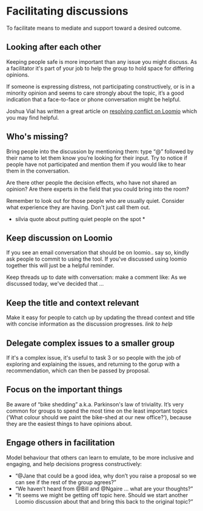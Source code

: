 # Facilitating discussions

To facilitate means to mediate and support toward a desired outcome.

## Looking after each other

Keeping people safe is more important than any issue you might discuss. As a facilitator it's part of your job to help the group to hold space for differing opinions.

If someone is expressing distress, not participating constructively, or is in a minority opinion and seems to care strongly about the topic, it’s a good indication that a face-to-face or phone conversation might be helpful. 

Joshua Vial has written a great article on [resolving conflict on Loomio](http://joshuavial.com/loomio-conflict/) which you may find helpful.

## Who's missing?
Bring people into the discussion by mentioning them: type “@” followed by their name to let them know you’re looking for their input. Try to notice if people have not participated and mention them if you would like to hear them in the conversation.

Are there other people the decision effects, who have not shared an opinion?
Are there experts in the field that you could bring into the room?

Remember to look out for those people who are usually quiet. Consider what experience they are having. Don't just call them out.

* silvia quote about putting quiet people on the spot *


## Keep discussion on Loomio
If you see an email conversation that should be on loomio.. say so, kindly ask people to commit to using the tool. If you've discussed using loomio together this will just be a helpful reminder.

Keep threads up to date with conversation: make a comment like: As we discussed today, we've decided that ...


## Keep the title and context relevant
Make it easy for people to catch up by updating the thread context and title with concise information as the discussion progresses. *link to help*


## Delegate complex issues to a smaller group
If it's a complex issue, it's useful to task 3 or so people with the job of exploring and explaining the issues, and returning to the gorup with a recommendation, which can then be passed by proposal.

## Focus on the important things
Be aware of “bike shedding” a.k.a. Parkinson's law of triviality. It’s very common for groups to spend the most time on the least important topics (‘What colour should we paint the bike-shed at our new office?’), because they are the easiest things to have opinions about.

## Engage others in facilitation
Model behaviour that others can learn to emulate, to be more inclusive and engaging, and help decisions progress constructively:
- “@Jane that could be a good idea, why don’t you raise a proposal so we can see if the rest of the group agrees?”
- “We haven’t heard from @Bill and @Ngaire … what are your thoughts?”
- “It seems we might be getting off topic here. Should we start another Loomio discussion about that and bring this back to the original topic?”
